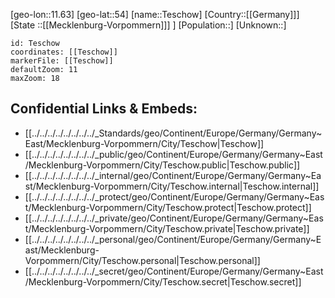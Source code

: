 ﻿---
location: [54,11.63]
mapzoom: [7,12] 
mapmarker: city 
type: City
tags:
- geo/City


SpocWebEntityId: 34826
isDeleted: false
confidential: public

---
[geo-lon::11.63]
[geo-lat::54]
[name::Teschow]
[Country::[[Germany]]]
[State ::[[Mecklenburg-Vorpommern]]] ]
[Population::]
[Unknown::]


```leaflet
id: Teschow
coordinates: [[Teschow]]
markerFile: [[Teschow]]
defaultZoom: 11 
maxZoom: 18
```


## Confidential Links & Embeds: 
- [[../../../../../../../../_Standards/geo/Continent/Europe/Germany/Germany~East/Mecklenburg-Vorpommern/City/Teschow|Teschow]] 
- [[../../../../../../../../_public/geo/Continent/Europe/Germany/Germany~East/Mecklenburg-Vorpommern/City/Teschow.public|Teschow.public]] 
- [[../../../../../../../../_internal/geo/Continent/Europe/Germany/Germany~East/Mecklenburg-Vorpommern/City/Teschow.internal|Teschow.internal]] 
- [[../../../../../../../../_protect/geo/Continent/Europe/Germany/Germany~East/Mecklenburg-Vorpommern/City/Teschow.protect|Teschow.protect]] 
- [[../../../../../../../../_private/geo/Continent/Europe/Germany/Germany~East/Mecklenburg-Vorpommern/City/Teschow.private|Teschow.private]] 
- [[../../../../../../../../_personal/geo/Continent/Europe/Germany/Germany~East/Mecklenburg-Vorpommern/City/Teschow.personal|Teschow.personal]] 
- [[../../../../../../../../_secret/geo/Continent/Europe/Germany/Germany~East/Mecklenburg-Vorpommern/City/Teschow.secret|Teschow.secret]] 
